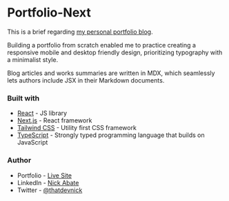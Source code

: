 # Portfolio-Next

This is a brief regarding [my personal portfolio blog](https://nickabate.dev).  

Building a portfolio from scratch enabled me to practice creating a responsive mobile and desktop friendly design, prioritizing typography with a minimalist style.

Blog articles and works summaries are written in MDX, which seamlessly lets authors include JSX in their Markdown documents.

### Built with

- [React](https://reactjs.org/) - JS library
- [Next.js](https://nextjs.org/) - React framework
- [Tailwind CSS](https://tailwindcss.com/) - Utility first CSS framework
- [TypeScript](https://www.typescriptlang.org/) - Strongly typed programming language that builds on JavaScript

### Author

- Portfolio - [Live Site](https://nickabate.dev/)
- LinkedIn - [Nick Abate](https://www.linkedin.com/in/nick-abate/)
- Twitter - [@thatdevnick](https://twitter.com/thatdevnick)
